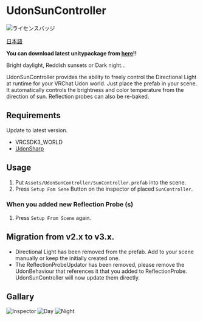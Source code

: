 # UdonSunController

![ライセンスバッジ](https://img.shields.io/badge/ライセンス-MIT-007EC6)

[日本語](https://github.com/itounagi0116/UdonSunController/blob/master/README_JP.md)

**You can download latest unitypackage from [here](https://github.com/esnya/UdonSunController/releases/latest)!!**

Bright daylight, Reddish sunsets or Dark night...

UdonSunController provides the ability to freely control the Directional Light at runtime for your VRChat Udon world. Just place the prefab in your scene. It automatically controls the brightness and color temperature from the direction of sun. Reflection probes can also be re-baked.

## Requirements
Update to latest version.

* VRCSDK3_WORLD
* [UdonSharp](https://github.com/MerlinVR/UdonSharp)

## Usage
1. Put `Assets/UdonSunController/SunController.prefab` into the scene.
2. Press `Setup Fom Sene` Button on the inspector of placed `SunController`.

### When you added new Reflection Probe (s)
1. Press `Setup From Scene` again.

## Migration from v2.x to v3.x.
* Directional Light has been removed from the prefab. Add to your scene manually or keep the initially created one.
* The ReflectionProbeUpdator has been removed, please remove the UdonBehaviour that references it that you added to ReflectionProbe. UdonSunController will now update them directly.

## Gallary
![Inspector](Documents~/img/Inspector.png)
![Day](Documents~/img/Day.png)
![Night](Documents~/img/Night.png)
